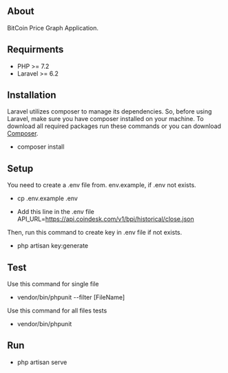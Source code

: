 ## About
BitCoin Price Graph Application.

## Requirments
- PHP >= 7.2
- Laravel >= 6.2

## Installation 
Laravel utilizes composer to manage its dependencies. So, before using Laravel, make sure you have composer installed on your machine. To download all required packages run these commands or you can download [Composer](https://getcomposer.org/doc/00-intro.md).
- composer install

## Setup
You need to create a .env file from. env.example, if .env not exists.
-  cp .env.example .env

- Add this line in the .env file
API_URL=https://api.coindesk.com/v1/bpi/historical/close.json

Then, run this command to create key in .env file if not exists.
- php artisan key:generate

## Test
Use this command for single file
- vendor/bin/phpunit --filter [FileName]

Use this command for all files tests
- vendor/bin/phpunit

## Run
- php artisan serve